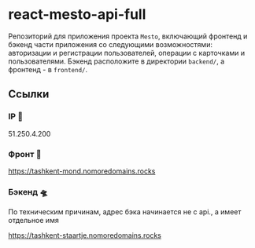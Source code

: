 # react-mesto-api-full
Репозиторий для приложения проекта `Mesto`, включающий фронтенд и бэкенд части приложения со следующими возможностями: авторизации и регистрации пользователей, операции с карточками и пользователями. Бэкенд расположите в директории `backend/`, а фронтенд - в `frontend/`. 

## Ссылки

### IP 🚡

51.250.4.200

### Фронт 🚀

https://tashkent-mond.nomoredomains.rocks 

### Бэкенд 🛸

По техническим причинам, адрес бэка начинается не с api., а имеет отдельное имя 

https://tashkent-staartje.nomoredomains.rocks